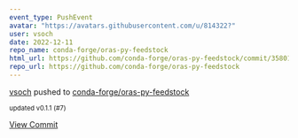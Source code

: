 ```yaml
---
event_type: PushEvent
avatar: "https://avatars.githubusercontent.com/u/814322?"
user: vsoch
date: 2022-12-11
repo_name: conda-forge/oras-py-feedstock
html_url: https://github.com/conda-forge/oras-py-feedstock/commit/35801fceb14d04e640cb6e2b34cc1dcbb81a4c04
repo_url: https://github.com/conda-forge/oras-py-feedstock
---
```


<a href='https://github.com/vsoch' target='_blank'>vsoch</a> pushed to <a href='https://github.com/conda-forge/oras-py-feedstock' target='_blank'>conda-forge/oras-py-feedstock</a>

<small>updated v0.1.1 (#7)</small>

<a href='https://github.com/conda-forge/oras-py-feedstock/commit/35801fceb14d04e640cb6e2b34cc1dcbb81a4c04' target='_blank'>View Commit</a>